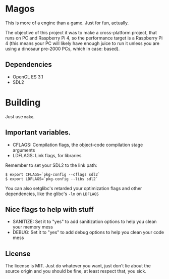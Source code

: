 # Magos

This is more of a engine than a game. Just for fun, actually.

The objective of this project it was to make a cross-platform project, that
runs on PC and Raspberry Pi 4, so the performance target is a Raspberry Pi 4
(this means your PC will likely have enough juice to run it unless you are
using a dinosaur pre-2000 PCs, which in case: based).

## Dependencies
* OpenGL ES 3.1
* SDL2 

# Building

Just use ```make```.

## Important variables.
* CFLAGS: Compilation flags, the object-code compilation stage arguments
* LDFLAGS: Link flags, for libraries

Remember to set your SDL2 to the link path:
```
$ export CFLAGS=`pkg-config --cflags sdl2`
$ export LDFLAGS=`pkg-config --libs sdl2`
```

You can also setglibc's retarded  your optimization flags and other dependencies, like the 
glibc's ```-lm``` on ```LDFLAGS```

## Nice flags to help with stuff

* SANITIZE: Set it to "yes" to add sanitization options to help you clean your
  memory mess
* DEBUG: Set it to "yes" to add debug options to help you clean your code mess

## License

The license is MIT. Just do whatever you want, just don't lie about the source
origin and you should be fine, at least respect that, you sick.
